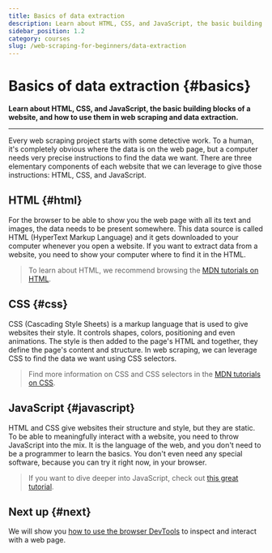 ```yaml
---
title: Basics of data extraction
description: Learn about HTML, CSS, and JavaScript, the basic building blocks of a website, and how to use them in web scraping and data extraction.
sidebar_position: 1.2
category: courses
slug: /web-scraping-for-beginners/data-extraction
---
```


# Basics of data extraction {#basics}

**Learn about HTML, CSS, and JavaScript, the basic building blocks of a website, and how to use them in web scraping and data extraction.**

---

Every web scraping project starts with some detective work. To a human, it's completely obvious where the data is on the web page, but a computer needs very precise instructions to find the data we want. There are three elementary components of each website that we can leverage to give those instructions: HTML, CSS, and JavaScript.

## HTML {#html}

For the browser to be able to show you the web page with all its text and images, the data needs to be present somewhere. This data source is called HTML (HyperText Markup Language) and it gets downloaded to your computer whenever you open a website. If you want to extract data from a website, you need to show your computer where to find it in the HTML.

> To learn about HTML, we recommend browsing the [MDN tutorials on HTML](https://developer.mozilla.org/en-US/docs/Web/HTML).

## CSS {#css}

CSS (Cascading Style Sheets) is a markup language that is used to give websites their style. It controls shapes, colors, positioning and even animations. The style is then added to the page's HTML and together, they define the page's content and structure. In web scraping, we can leverage CSS to find the data we want using CSS selectors.

> Find more information on CSS and CSS selectors in the [MDN tutorials on CSS](https://developer.mozilla.org/en-US/docs/Web/CSS).

## JavaScript {#javascript}

HTML and CSS give websites their structure and style, but they are static. To be able to meaningfully interact with a website, you need to throw JavaScript into the mix. It is the language of the web, and you don't need to be a programmer to learn the basics. You don't even need any special software, because you can try it right now, in your browser.

> If you want to dive deeper into JavaScript, check out [this great tutorial](https://javascript.info/).

## Next up {#next}

We will show you [how to use the browser DevTools](./browser_devtools.md) to inspect and interact with a web page.
